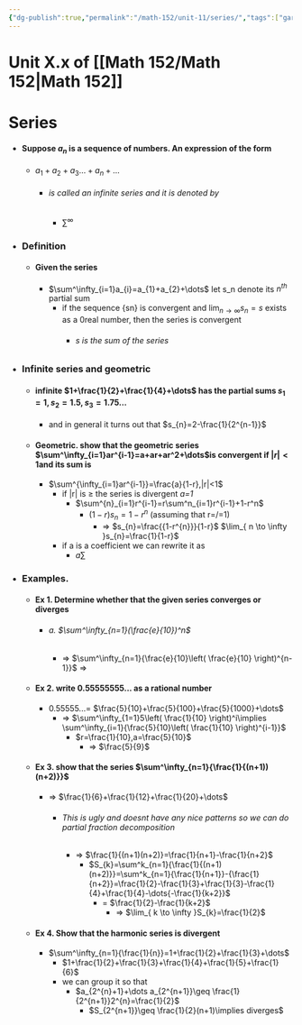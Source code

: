 ```yaml
---
{"dg-publish":true,"permalink":"/math-152/unit-11/series/","tags":["gardenEntry"]}
---
```



# Unit X.x of [[Math 152/Math 152\|Math 152]]

# Series
- #### Suppose ${a_{n}}$ is a sequence of numbers. An expression of the form
	- $a_{1}+a_{2}+a_{3}\dots+a_{n}+\dots$
		- ###### is called an infinite series and it is denoted by 
			- $\sum^\infty$
- ### Definition
	- #### Given the series 
		- $\sum^\infty_{i=1}a_{i}=a_{1}+a_{2}+\dots$ let s_n denote its $n^{th}$ partial sum
			- if the sequence {sn} is convergent and $\lim_{ n \to \infty }s_{n}=s$ exists as a 0real number, then the series is convergent
				- ###### s is the sum of the series
- ### Infinite series and geometric
	- #### infinite $1+\frac{1}{2}+\frac{1}{4}+\dots$ has the partial sums $s_{1}=1,s_{2}=1.5,s_{3}=1.75\dots$
		- and in general it turns out that $s_{n}=2-\frac{1}{2^{n-1}}$
	- #### Geometric. show that the geometric series $\sum^\infty_{i=1}ar^{i-1}=a+ar+ar^2+\dots$is convergent if $|r|<1$and its sum is 
		- $\sum^{\infty_{i=1}ar^{i-1}}=\frac{a}{1-r},|r|<1$
			- if |r| is $\geq$ the series is divergent *a=1*
				- $\sum^{n}_{i=1}r^{i-1}=r\sum^n_{i=1}r^{i-1}+1-r^n$
					- $(1-r)s_{n}=1-r^n$ (assuming that r=/=1)
						- => $s_{n}=\frac{{1-r^{n}}}{1-r}$ $\lim_{ n \to \infty }s_{n}=\frac{1}{1-r}$
			- if a is a coefficient we can rewrite it as 
				- $a\sum$
- ### Examples. 
	- #### Ex 1. Determine whether that the given series converges or diverges
		- ###### a. $\sum^\infty_{n=1}(\frac{e}{10})^n$ 
			- => $\sum^\infty_{n=1}{\frac{e}{10}\left( \frac{e}{10} \right)^{n-1}}$ => 
	- #### Ex 2. write 0.55555555... as a rational number
		- 0.55555...= $\frac{5}{10}+\frac{5}{100}+\frac{5}{1000}+\dots$
			- => $\sum^\infty_{1=1}5\left( \frac{1}{10} \right)^i\implies \sum^\infty_{i=1}{\frac{5}{10}\left( \frac{1}{10} \right)^{i-1}}$ 
				- $r=\frac{1}{10},a=\frac{5}{10}$
					- => $\frac{5}{9}$
	- #### Ex 3. show that the series $\sum^\infty_{n=1}{\frac{1}{(n+1))(n+2)}}$
		- => $\frac{1}{6}+\frac{1}{12}+\frac{1}{20}+\dots$
			- ###### This is ugly and doesnt have any nice patterns so we can do partial fraction decomposition
				- => $\frac{1}{(n+1)(n+2)}=\frac{1}{n+1}-\frac{1}{n+2}$
					- $S_{k}=\sum^k_{n=1}{\frac{1}{(n+1)(n+2)}}=\sum^k_{n=1}{\frac{1}{n+1}}-{\frac{1}{n+2}}=\frac{1}{2}-\frac{1}{3}+\frac{1}{3}-\frac{1}{4}+\frac{1}{4}-\dots{-\frac{1}{k+2}}$
						- = $\frac{1}{2}-\frac{1}{k+2}$
							- => $\lim_{ k \to \infty }S_{k}=\frac{1}{2}$
	- #### Ex 4. Show that the harmonic series is divergent
		- $\sum^\infty_{n=1}{\frac{1}{n}}=1+\frac{1}{2}+\frac{1}{3}+\dots$
			- $1+\frac{1}{2}+\frac{1}{3}+\frac{1}{4}+\frac{1}{5}+\frac{1}{6}$
			- we can group it so that 
				- $a_{2^{n}+1}+\dots a_{2^{n+1}}\geq \frac{1}{2^{n+1}}2^{n}=\frac{1}{2}$
					- $S_{2^{n+1}}\geq \frac{1}{2}(n+1)\implies diverges$